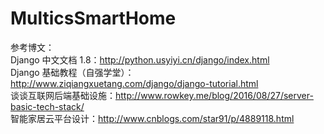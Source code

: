 # MulticsSmartHome


参考博文：				
Django 中文文档 1.8：http://python.usyiyi.cn/django/index.html				
Django 基础教程（自强学堂）：http://www.ziqiangxuetang.com/django/django-tutorial.html				
谈谈互联网后端基础设施：http://www.rowkey.me/blog/2016/08/27/server-basic-tech-stack/				
智能家居云平台设计：http://www.cnblogs.com/star91/p/4889118.html				

